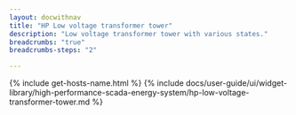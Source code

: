 ```yaml
---
layout: docwithnav
title: "HP Low voltage transformer tower"
description: "Low voltage transformer tower with various states."
breadcrumbs: "true"
breadcrumbs-steps: "2"

---
```

{% include get-hosts-name.html %}
{% include docs/user-guide/ui/widget-library/high-performance-scada-energy-system/hp-low-voltage-transformer-tower.md %}
